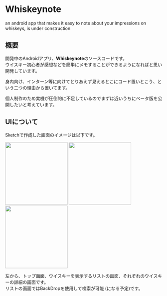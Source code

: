 # Whiskeynote
an android app that makes it easy to note about your impressions on whiskeys, is under construction  

## 概要
開発中のAndroidアプリ、**Whiskeynote**のソースコードです。  
ウイスキー初心者が感想などを簡単にメモすることができるようになればと思い開発しています。  
  
身内向け、インターン等に向けてとりあえず見えるとこにコード置いとこう、という二つの理由から置いてます。
  
個人制作のため実機が圧倒的に不足しているのでまずは近いうちにベータ版を公開したいと考えています。  
  
  
## UIについて
Sketchで作成した画面のイメージは以下です。

<img src="https://github.com/aosa4054/Whiskeynote/blob/master/img/top.png" width="200">          <img src="https://github.com/aosa4054/Whiskeynote/blob/master/img/list.png" width="200">          <img src="https://github.com/aosa4054/Whiskeynote/blob/master/img/detail.png" width="200">
  
左から、トップ画面、ウイスキーを表示するリストの画面、それぞれのウイスキーの詳細の画面です。  
リストの画面ではBackDropを使用して検索が可能 (になる予定)です。  
